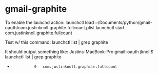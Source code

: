 gmail-graphite
===========
To enable the launchd action:
launchctl load ~/Documents/python/gmail-oauth/com.justinknoll.graphite.fullcount.plist
launchctl start com.justinknoll.graphite.fullcount

Test w/ this command:
launchctl list | grep graphite

It should output something like:
Justins-MacBook-Pro:gmail-oauth jknoll$ launchctl list | grep graphite
-				0	com.justinknoll.graphite.fullcount

